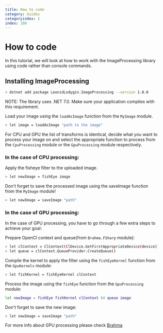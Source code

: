 ```yaml
---
title: How to code
category: Guides
categoryindex: 1
index: 100
---
```


# How to code

In this tutorial, we will look at how to work with the ImageProcessing library using code rather than console commands.

## Installing ImageProcessing

```sh
> dotnet add package LeonidLodygin.ImageProcessing --version 1.0.0
```
<div class="alert alert-primary" role="alert">
    <p>
        NOTE: The library uses .NET 7.0. Make sure your application complies with this requirement.
    </p>
</div>

Load your image using the `loadAsImage` function from the `MyImage` module.

```sh
> let image = loadAsImage "path to the image"
```

For CPU and GPU the list of transforms is identical, decide what you want to process your image on and select the appropriate function to process from the `CpuProcessing` module or the `GpuProcessing` module respectively.

### In the case of CPU processing:

Apply the fisheye filter to the uploaded image.

```sh
> let newImage = fishEye image
```

Don't forget to save the processed image using the saveImage function from the `MyImage` module!

```sh
> let newImage = saveImage "path"
```

### In the case of GPU processing:

In the case of GPU processing, you have to go through a few extra steps to achieve your goal:

Prepare OpenCl context and queue(from `Brahma.FSharp` module):

```sh
> let clContext = ClContext(ClDevice.GetFirstAppropriateDevice(device))
> let queue = clContext.QueueProvider.CreateQueue()
```

Compile the kernel to apply the filter using the `fishEyeKernel` function from the `GpuKernels` module: 

```sh
> let fishKernel = fishEyeKernel clContext
```

Process the image using the `fishEye` function from the `GpuProcessing` module:

```sh
let newImage = fishEye fishKernel clContext 64 queue image
```

Don't forget to save the new image:

```sh
> let newImage = saveImage "path"
```

<div class="alert alert-primary" role="alert">
    <p>
        For more info about GPU processing please check <a href="https://yaccconstructor.github.io/Brahma.FSharp/">Brahma
    </p>
</div>
